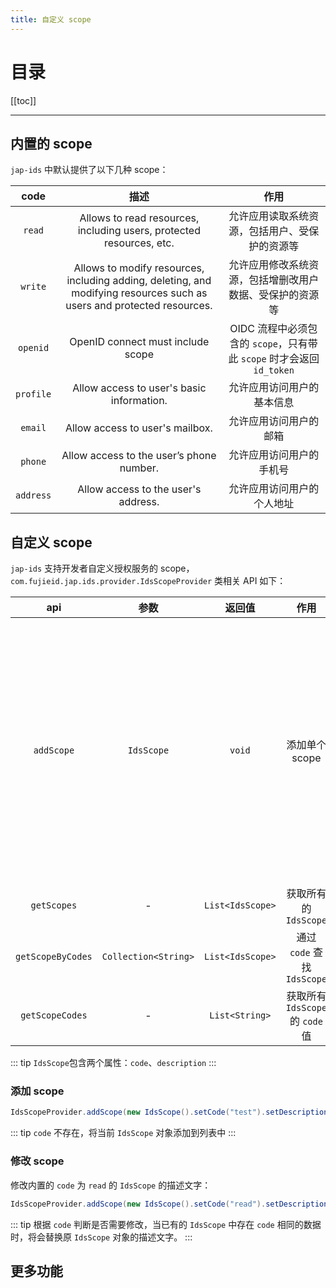 ```yaml
---
title: 自定义 scope
---
```


# 目录

[[toc]]

----

## 内置的 scope

`jap-ids` 中默认提供了以下几种 scope：

| code  | 描述 | 作用 |
| :------------: | :------------: | :------------: |
| `read` | Allows to read resources, including users, protected resources, etc. | 允许应用读取系统资源，包括用户、受保护的资源等 |
| `write` | Allows to modify resources, including adding, deleting, and modifying resources such as users and protected resources. | 允许应用修改系统资源，包括增删改用户数据、受保护的资源等 |
| `openid` | OpenID connect must include scope | OIDC 流程中必须包含的 `scope`，只有带此 `scope` 时才会返回 `id_token` |
| `profile` | Allow access to user's basic information. | 允许应用访问用户的基本信息 |
| `email` | Allow access to user's mailbox. | 允许应用访问用户的邮箱 |
| `phone` | Allow access to the user’s phone number. | 允许应用访问用户的手机号 |
| `address` | Allow access to the user's address. | 允许应用访问用户的个人地址 |


## 自定义 scope

`jap-ids` 支持开发者自定义授权服务的 scope，`com.fujieid.jap.ids.provider.IdsScopeProvider` 类相关 API 如下：


| api  | 参数 | 返回值 | 作用 | 备注 |
| :------------: | :------------: | :------------: | :------------: | :------------: |
| `addScope` | `IdsScope` | `void` | 添加单个 scope | 该方法会在原有的基础上**新增**或者**修改**（根据 `code` 判断是否需要修改） scope |
| `getScopes` | - | `List<IdsScope>` | 获取所有的 `IdsScope`  | 默认去重 |
| `getScopeByCodes` | `Collection<String>` | `List<IdsScope>` | 通过 `code` 查找 `IdsScope` | 默认去重 |
| `getScopeCodes` | - | `List<String>` | 获取所有 `IdsScope` 的 `code` 值 | 默认去重 |


::: tip
`IdsScope`包含两个属性：`code`、`description`
:::

### 添加 scope

```java
IdsScopeProvider.addScope(new IdsScope().setCode("test").setDescription("test"));
```

::: tip
`code` 不存在，将当前 `IdsScope` 对象添加到列表中
:::

### 修改 scope

修改内置的 `code` 为 `read` 的 `IdsScope` 的描述文字： 

```java
IdsScopeProvider.addScope(new IdsScope().setCode("read").setDescription("读取资源"));
```

::: tip
根据 `code` 判断是否需要修改，当已有的 `IdsScope` 中存在 `code` 相同的数据时，将会替换原 `IdsScope` 对象的描述文字。
:::



## 更多功能

<ref-link :link='`/ids/quickstart`' :title="`快速开始`"/>
<ref-link :link='`/ids/custom-login-page`' :title="`自定义登录页面`"/>
<ref-link :link='`/ids/custom-confirm-page`' :title="`自定义确认授权页面`"/>
<ref-link :link='`/ids/cache`' :title="`自定义缓存`"/>
<ref-link :link='`/ids/jwks`' :title="`自定义 Token 加密密钥`"/>
<ref-link :link='`/ids/pkce`' :title="`使用 PKCE 模式`"/>
<ref-link :link='`/ids/auto-approve`' :title="`自动授权`"/>
<ref-link :link='`/ids/error_code`' :title="`错误代码`"/>
